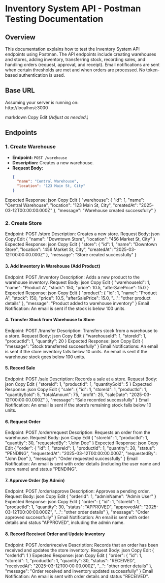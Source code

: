 # Inventory System API - Postman Testing Documentation

## Overview

This documentation explains how to test the Inventory System API endpoints using Postman. The API endpoints include creating warehouses and stores, adding inventory, transferring stock, recording sales, and handling orders (request, approval, and receipt). Email notifications are sent when certain thresholds are met and when orders are processed. No token-based authentication is used.

## Base URL

Assuming your server is running on:  
http://localhost:3000

markdown
Copy
Edit
*(Adjust as needed.)*

## Endpoints

### 1. Create Warehouse

- **Endpoint:** `POST /warehouse`
- **Description:** Creates a new warehouse.
- **Request Body:**
  ```json
  {
    "name": "Central Warehouse",
    "location": "123 Main St, City"
  }
Expected Response:
json
Copy
Edit
{
  "warehouse": {
    "id": 1,
    "name": "Central Warehouse",
    "location": "123 Main St, City",
    "createdAt": "2025-03-12T00:00:00.000Z"
  },
  "message": "Warehouse created successfully"
}
### 2. Create Store
Endpoint: POST /store
Description: Creates a new store.
Request Body:
json
Copy
Edit
{
  "name": "Downtown Store",
  "location": "456 Market St, City"
}
Expected Response:
json
Copy
Edit
{
  "store": {
    "id": 1,
    "name": "Downtown Store",
    "location": "456 Market St, City",
    "createdAt": "2025-03-12T00:00:00.000Z"
  },
  "message": "Store created successfully"
}
#### 3. Add Inventory in Warehouse (Add Product)
Endpoint: POST /inventory
Description: Adds a new product to the warehouse inventory.
Request Body:
json
Copy
Edit
{
  "warehouseId": 1,
  "name": "Product A",
  "stock": 150,
  "price": 10.5,
  "afterSalePrice": 15.0
}
Expected Response:
json
Copy
Edit
{
  "product": {
    "id": 1,
    "name": "Product A",
    "stock": 150,
    "price": 10.5,
    "afterSalePrice": 15.0,
    "...": "other product details"
  },
  "message": "Product added to warehouse inventory"
}
Email Notification: An email is sent if the stock is below 100 units.
####  4. Transfer Stock from Warehouse to Store
Endpoint: POST /transfer
Description: Transfers stock from a warehouse to a store.
Request Body:
json
Copy
Edit
{
  "warehouseId": 1,
  "storeId": 1,
  "productId": 1,
  "quantity": 20
}
Expected Response:
json
Copy
Edit
{
  "message": "Stock transferred successfully"
}
Email Notifications:
An email is sent if the store inventory falls below 10 units.
An email is sent if the warehouse stock goes below 100 units.
#### 5. Record Sale
Endpoint: POST /sale
Description: Records a sale at a store.
Request Body:
json
Copy
Edit
{
  "storeId": 1,
  "productId": 1,
  "quantitySold": 5
}
Expected Response:
json
Copy
Edit
{
  "sale": {
    "id": 1,
    "storeId": 1,
    "productId": 1,
    "quantitySold": 5,
    "totalAmount": 75,
    "profit": 25,
    "saleDate": "2025-03-12T00:00:00.000Z"
  },
  "message": "Sale recorded successfully"
}
Email Notification: An email is sent if the store’s remaining stock falls below 10 units.
####  6. Request Order
Endpoint: POST /order/request
Description: Requests an order from the warehouse.
Request Body:
json
Copy
Edit
{
  "storeId": 1,
  "productId": 1,
  "quantity": 30,
  "requestedBy": "John Doe"
}
Expected Response:
json
Copy
Edit
{
  "order": {
    "id": 1,
    "storeId": 1,
    "productId": 1,
    "quantity": 30,
    "status": "PENDING",
    "requestedAt": "2025-03-12T00:00:00.000Z",
    "requestedBy": "John Doe"
  },
  "message": "Order requested successfully"
}
Email Notification: An email is sent with order details (including the user name and store name) and status "PENDING".
#### 7. Approve Order (by Admin)
Endpoint: POST /order/approve
Description: Approves a pending order.
Request Body:
json
Copy
Edit
{
  "orderId": 1,
  "adminName": "Admin User"
}
Expected Response:
json
Copy
Edit
{
  "order": {
    "id": 1,
    "storeId": 1,
    "productId": 1,
    "quantity": 30,
    "status": "APPROVED",
    "approvedAt": "2025-03-12T00:00:00.000Z",
    "...": "other order details"
  },
  "message": "Order approved successfully"
}
Email Notification: An email is sent with order details and status "APPROVED", including the admin name.
####  8. Record Received Order and Update Inventory
Endpoint: POST /order/receive
Description: Records that an order has been received and updates the store inventory.
Request Body:
json
Copy
Edit
{
  "orderId": 1
}
Expected Response:
json
Copy
Edit
{
  "order": {
    "id": 1,
    "storeId": 1,
    "productId": 1,
    "quantity": 30,
    "status": "RECEIVED",
    "receivedAt": "2025-03-12T00:00:00.000Z",
    "...": "other order details"
  },
  "message": "Order received and inventory updated successfully"
}
Email Notification: An email is sent with order details and status "RECEIVED".